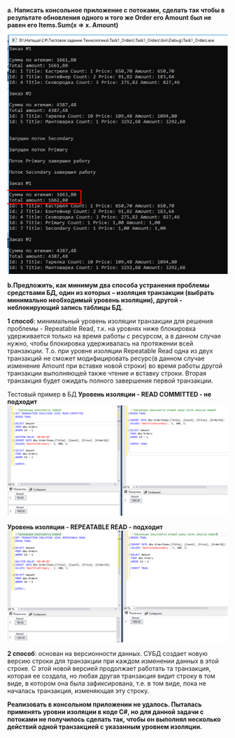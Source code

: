 **a. Написать консольное приложение с потоками, сделать так чтобы в результате обновления одного и того же Order его Amount был 
не равен его Items.Sum(x => x. Amount)**

![Результат](Assets/РезультатДо.png)

**b.Предложить, как минимум два способа устранения проблемы средствами БД, один из которых – изоляция транзакции
(выбрать минимально необходимый уровень изоляции), другой - неблокирующий запись таблицы БД.**

**1 способ**: минимальный уровень изоляции транзакции для решения проблемы - Repeatable Read, т.к. на уровнях ниже блокировка удерживается только на время работы с ресурсом, а в данном случае нужно, чтобы блокировка удерживалась на протяжении всей транзакции. Т.о. при уровне изоляции Repeatable Read одна из двух транзакций не сможет модифицировать ресурс(в данном случае изменение Amount при вставке новой строки) во время работы другой транзакции выполняющей также чтение и вставку строки. Вторая транзакция будет ожидать полного завершения первой транзакции.

Тестовый пример в БД
**Уровень изоляции - READ COMMITTED - не подходит**
![Пример с READ COMMITTED](Assets/ReadCommitted.png)

**Уровень изоляции - REPEATABLE READ - подходит**
![Пример с REPEATABLE READ](Assets/RepeatableRead.png)

**2 способ**: основан на версионности данных. СУБД создает новую версию строки для транзакции при каждом изменении данных в этой строке. 
С этой новой версией продолжает работать та транзакция, которая ее создала, но любая другая транзакция видит строку в том виде, 
в котором она была зафиксирована, т.е. в том виде, пока не началась транзакция, изменяющая эту строку. 

**Реализовать в консольном приложении не удалось. Пыталась применять уровни изоляции в коде C#, но для данной задачи с потоками не получилось сделать так, чтобы он выполнял несколько действий одной транзакцией с указанным уровнем изоляции.**
